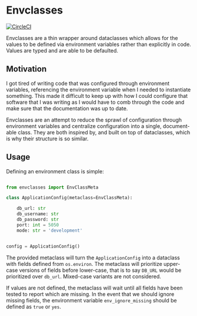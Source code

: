 # Envclasses

[![CircleCI](https://circleci.com/gh/sandal-tan/py-envclasses.svg?style=svg)](https://circleci.com/gh/sandal-tan/py-envclasses)

Envclasses are a thin wrapper around dataclasses which allows for the values to be defined via environment variables
rather than explicitly in code. Values are typed and are able to be defaulted. 

## Motivation

I got tired of writing code that was configured through environment variables, referencing the environment variable 
when I needed to instantiate something. This made it difficult to keep up with how I could configure that software that
I was writing as I would have to comb through the code and make sure that the documentation was up to date. 

Envclasses are an attempt to reduce the sprawl of configuration through environment variables and centralize
configuration into a single, document-able class. They are both inspired by, and built on top of dataclasses, which is
why their structure is so similar.

## Usage

Defining an environment class is simple:

```python

from envclasses import EnvClassMeta

class ApplicationConfig(metaclass=EnvClassMeta):

    db_url: str
    db_username: str
    db_password: str
    port: int = 5050
    mode: str = 'development'


config = ApplicationConfig()
```

The provided metaclass will turn the `ApplicationConfig` into a dataclass with fields defined from `os.environ`.
The metaclass will prioritize upper-case versions of fields before lower-case, that is to say `DB_URL` would be
prioritized over `db_url`. Mixed-case variants are not considered.

If values are not defined, the metaclass will wait until all fields have been tested to report which are missing. In the
event that we should ignore missing fields, the environment variable `env_ignore_missing` should be defined as `true` or
`yes`.
